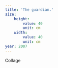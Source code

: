 ```yaml
---
title: 'The guardian.'
size:
    height:
        value: 40
        unit: cm
    width:
        value: 40
        unit: cm
year: 2007
---
```

Collage
